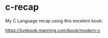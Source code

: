 # c-recap

My C Language recap using this excelent book:

https://livebook.manning.com/book/modern-c
